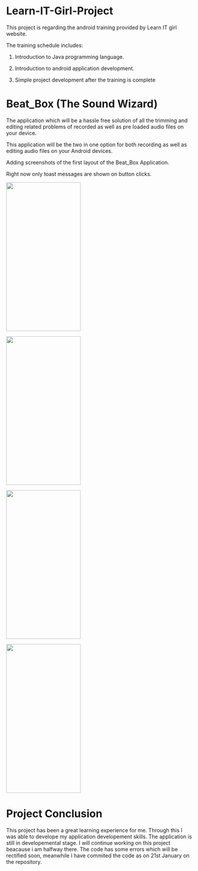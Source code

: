 # Learn-IT-Girl-Project
This project is regarding the android training provided by Learn IT girl website.</p>
The training schedule includes:</p>
1. Introduction to Java programming language.</p>
2. Introduction to android application development.</p>
3. Simple project development after the training is complete</p>
# Beat_Box (The Sound Wizard)
The application which will be a hassle free solution of all the trimming and editing related problems of recorded as well as pre loaded audio files on your device.</p>
This application will be the two in one option for both recording as well as editing audio files on your Android devices.</p>
Adding screenshots of the first layout of the Beat_Box Application.</p>
Right now only toast messages are shown on button clicks.</p>
<img src="https://user-images.githubusercontent.com/26011003/33242140-32491120-d2f6-11e7-8f6a-820c0e528809.png" height="400" width="200"></img></p>
<img src="https://user-images.githubusercontent.com/26011003/33242141-329cd418-d2f6-11e7-94c1-f81777f12462.png" height="400" width="200"></img></p>
<img src="https://user-images.githubusercontent.com/26011003/33242142-32ef84ba-d2f6-11e7-8dd3-8fc323057519.png" height="400" width="200"></img></p>
<img src="https://user-images.githubusercontent.com/26011003/33242143-33439c08-d2f6-11e7-9198-9c6b503f8c08.png" height="400" width="200"></img></p>
# Project Conclusion
This project has been a great learning experience for me. Through this I was able to develope my application developement skills. The application is still in developemental stage. I will continue working on this project beacause i am halfway there. The code has some errors which will be rectified soon, meanwhile I have commited the code as on 21st January on the repository.</p>
